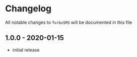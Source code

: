# Changelog

All notable changes to `TurboSMS` will be documented in this file

## 1.0.0 - 2020-01-15

- initial release
